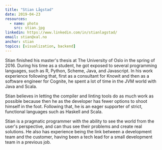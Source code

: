 ```yaml
---
title: "Stian Lågstad"
date: 2019-04-23
resources:
  - name: photo
    src: stian.jpg
linkedin: https://www.linkedin.com/in/stianlagstad/
email: stian@xal.no
anchor: stian
topics: [visualization, backend]
---
```


Stian finished his master's thesis at The University of Oslo in the spring of
2016. During his time as a student, he got exposed to several programming
languages, such as R, Python, Scheme, Java, and Javascript. In his work
experience following that, first as a consultant for Knowit and then as a
software engineer for Cognite, he spent a lot of time in the JVM world with
Java and Scala.

Stian believes in letting the compiler and linting tools do as much work as
possible because then he as the developer has fewer options to shoot himself in
the foot. Following that, he is an eager supporter of strict, functional
languages such as Haskell and Scala.

Stian is a pragmatic programmer with the ability to see the world from the
user's perspective, and can thus see their problems and create real solutions.
He also has experience being the link between a development team and the
customer, having been a tech lead for a small development team in a previous
job.

